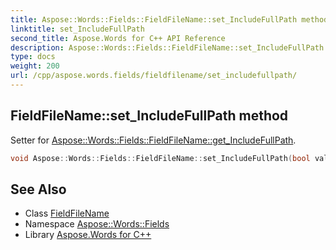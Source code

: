 ```yaml
---
title: Aspose::Words::Fields::FieldFileName::set_IncludeFullPath method
linktitle: set_IncludeFullPath
second_title: Aspose.Words for C++ API Reference
description: Aspose::Words::Fields::FieldFileName::set_IncludeFullPath method. Setter for Aspose::Words::Fields::FieldFileName::get_IncludeFullPath in C++.
type: docs
weight: 200
url: /cpp/aspose.words.fields/fieldfilename/set_includefullpath/
---
```

## FieldFileName::set_IncludeFullPath method


Setter for [Aspose::Words::Fields::FieldFileName::get_IncludeFullPath](../get_includefullpath/).

```cpp
void Aspose::Words::Fields::FieldFileName::set_IncludeFullPath(bool value)
```

## See Also

* Class [FieldFileName](../)
* Namespace [Aspose::Words::Fields](../../)
* Library [Aspose.Words for C++](../../../)
